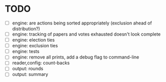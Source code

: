 # TODO

- [ ] engine: are actions being sorted appropriately (exclusion ahead of distribution?)
- [ ] engine: tracking of papers and votes exhausted doesn't look complete
- [ ] engine: election ties
- [ ] engine: exclusion ties
- [ ] engine: tests
- [ ] engine: remove all prints, add a debug flag to command-line
- [ ] reader,config: count-backs
- [ ] output: rounds
- [ ] output: summary
